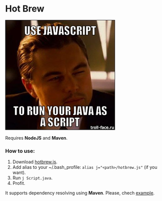 # Hot Brew

![alt img](https://github.com/andreidemus/hotbrew-js/raw/master/img.jpg)

Requires **NodeJS** and **Maven**.

### How to use:
1. Download [hotbrew.js](https://github.com/andreidemus/hotbrew/raw/master/hotbrew.js).
2. Add alias to your ~/.bash_profile: `alias j="<path>/hotbrew.js"` (if you want).
3. Run `j Script.java`.
4. Profit.

It supports dependency resolving using **Maven**. Please, chech [example](https://github.com/andreidemus/hotbrew-js/raw/master/Test.java).
